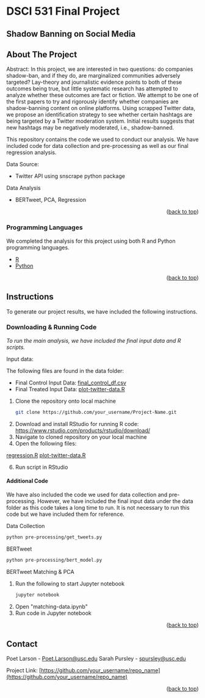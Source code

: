 # DSCI 531 Final Project
## Shadow Banning on Social Media 
<div id="top"></div>

<!-- ABOUT THE PROJECT -->
## About The Project

Abstract:
In this project, we are interested in two questions: do companies shadow-ban, and if they do, are marginalized communities adversely targeted? Lay-theory and journalistic evidence points to both of these outcomes being true, but little systematic research has attempted to analyze whether these outcomes are fact or fiction. We attempt to be one of the first papers to try and rigorously identify whether companies are shadow-banning content on online platforms. Using scrapped Twitter data, we propose an identification strategy to see whether certain hashtags are being targeted by a Twitter moderation system. Initial results suggests that new hashtags may be negatively moderated, i.e., shadow-banned. 

This repository contains the code we used to conduct our analysis. We have included code for data collection and pre-processing as well as our final regression analysis.

Data Source:
* Twitter API using snscrape python package

Data Analysis
* BERTweet, PCA, Regression 

<p align="right">(<a href="#top">back to top</a>)</p>

### Programming Languages

We completed the analysis for this project using both R and Python programming languages.

* [R](https://www.r-project.org/)
* [Python](https://www.python.org/)


<p align="right">(<a href="#top">back to top</a>)</p>


<!-- GETTING STARTED -->
## Instructions
To generate our project results, we have included the following instructions.

### Downloading & Running Code
_To run the main analysis, we have included the final input data and R scripts._

Input data:

The following files are found in the data folder:
  * Final Control Input Data: [final_control_df.csv](final_control_df.csv)
  * Final Treated Input Data: [plot-twitter-data.R](final_treated_df.csv)

1. Clone the repository onto local machine 
   ```sh
   git clone https://github.com/your_username/Project-Name.git
   ```
2. Download and install RStudio for running R code: https://www.rstudio.com/products/rstudio/download/
4. Navigate to cloned repository on your local machine
5. Open the following files:

  [regression.R](regression/regression.R)
  [plot-twitter-data.R](regression/plot-twitter-data.R)

6. Run script in RStudio

#### Additional Code
We have also included the code we used for data collection and pre-processing. However, we have included the final input data under the data folder as this code takes a long time to run. It is not necessary to run this code but we have included them for reference.

Data Collection
   ```sh
   python pre-processing/get_tweets.py
   ```
   
BERTweet
   ```sh
   python pre-processing/bert_model.py
   ```
   
BERTweet Matching & PCA
1. Run the following to start Jupyter notebook
   ```sh
   jupyter notebook
   ```
2. Open "matching-data.ipynb"
3. Run code in Jupyter notebook

<p align="right">(<a href="#top">back to top</a>)</p>

<!-- CONTACT -->
## Contact

Poet Larson  - Poet.Larson@usc.edu
Sarah Pursley - spursley@usc.edu

Project Link: [https://github.com/your_username/repo_name](https://github.com/your_username/repo_name)

<p align="right">(<a href="#top">back to top</a>)</p>
